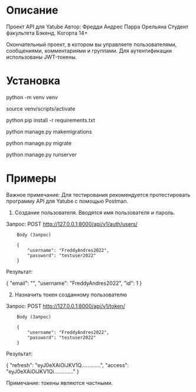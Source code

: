 # Описание

Проект API для Yatube
Автор: Фредди Андрес Парра Орельяна
Студент факультета Бэкенд. Когорта 14+

Окончательный проект, в котором вы управляете пользователями, сообщениями, комментариями и группами.
Для аутентификации использованы JWT-токены.

# Установка

python -m venv venv

source venv/scripts/activate

python pip install -r requirements.txt

python manage.py makemigrations

python manage.py migrate

python manage.py runserver

# Примеры

Важное примечание: Для тестирования рекомендуется протестировать программу API для Yatube с помощью Postman.

1. Создание пользователя. Вводятся имя пользователя и пароль.

Запрос: POST http://127.0.0.1:8000/api/v1/auth/users/

        Body (Запрос)

        {
            "username": "FreddyAndres2022",
            "password": "testuser2022"
        }

Результат:

{
    "email": "",
    "username": "FreddyAndres2022",
    "id": 1
}

2. Назначить токен созданному пользователю

Запрос: POST http://127.0.0.1:8000/api/v1/token/

        Body (Запрос)

        {
            "username": "FreddyAndres2022",
            "password": "testuser2022"
        }

Результат:

{
    "refresh": "eyJ0eXAiOiJKV1Q.............",
    "access": "eyJ0eXAiOiJKV1Qi............."
}

Примечание: токены являются частными.
